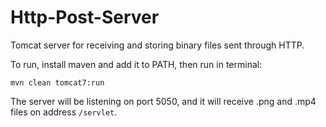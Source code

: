 # Http-Post-Server

Tomcat server for receiving and storing binary files sent through HTTP.

To run, install maven and add it to PATH, then run in terminal:

`mvn clean tomcat7:run`

The server will be listening on port 5050, and it will receive .png and .mp4 files on address `/servlet`.
